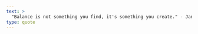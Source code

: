 ```yaml
---
text: >
  "Balance is not something you find, it's something you create." - Jana Kingsford
type: quote
---
```

